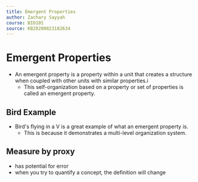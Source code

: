 ```yaml
---
title: Emergent Properties
author: Zachary Sayyah
course: BIO101
source: KB20200823182634
---
```


# Emergent Properties
 - An emergent property is a property within a unit that creates a structure when coupled with other units with similar properties.i
     - This self-organization based on a property or set of properties is called an emergent property.

## Bird Example
 - Bird's flying in a V is a great example of what an emergent property is.
     - This is because it demonstrates a multi-level organization system.


## Measure by proxy
 - has potential for error
 - when you try to quantify a concept, the definition will change